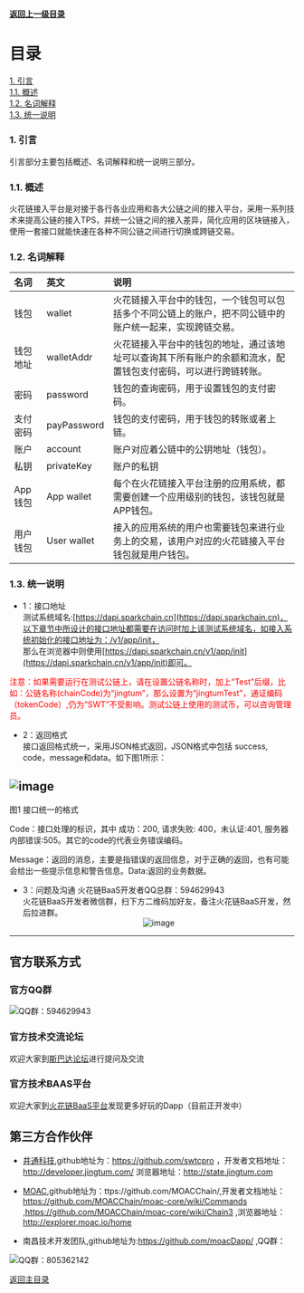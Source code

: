 #### <a href="./index.md#top">返回上一级目录</a>      

目录
=========================== 
<a href="./chapter01.md#1. 引言">1. 引言</a>  <br>
<a href="./chapter01.md#1.1. 概述">1.1. 概述</a>  <br>
<a href="./chapter01.md#1.2. 名词解释">1.2. 名词解释</a>  <br>
<a href="./chapter01.md#1.3. 统一说明">1.3. 统一说明</a>  <br>

### <a name="1. 引言">1. 引言</a>

引言部分主要包括概述、名词解释和统一说明三部分。

### <a name="1.1. 概述">1.1. 概述</a>

火花链接入平台是对接于各行各业应用和各大公链之间的接入平台，采用一系列技术来提高公链的接入TPS，并统一公链之间的接入差异，简化应用的区块链接入，使用一套接口就能快速在各种不同公链之间进行切换或跨链交易。

### <a name="1.2. 名词解释">1.2. 名词解释</a>

 
| 名词         | 英文       | 说明   |
| :------------- |:-------------| :-----|
| 钱包| wallet| 火花链接入平台中的钱包，一个钱包可以包括多个不同公链上的账户，把不同公链中的账户统一起来，实现跨链交易。|
| 钱包地址|walletAddr| 火花链接入平台中的钱包的地址，通过该地址可以查询其下所有账户的余额和流水，配置钱包支付密码，可以进行跨链转账。|
|密码| password |钱包的查询密码，用于设置钱包的支付密码。 |
|支付密码| payPassword | 钱包的支付密码，用于钱包的转账或者上链。|
|账户|account  | 账户对应着公链中的公钥地址（钱包）。|
|私钥 |privateKey | 账户的私钥 |
|App钱包|App wallet|每个在火花链接入平台注册的应用系统，都需要创建一个应用级别的钱包，该钱包就是APP钱包。|
|用户钱包|User wallet|接入的应用系统的用户也需要钱包来进行业务上的交易，该用户对应的火花链接入平台钱包就是用户钱包。|  

### <a name="1.3. 统一说明">1.3. 统一说明</a>  

- 1：接口地址    
 测试系统域名:[https://dapi.sparkchain.cn](https://dapi.sparkchain.cn)，以下章节中所设计的接口地址都需要在访问时加上该测试系统域名，如接入系统初始化的接口地址为：/v1/app/init，  
那么在浏览器中则使用[https://dapi.sparkchain.cn/v1/app/init](https://dapi.sparkchain.cn/v1/app/init)即可。 

<font color=Red> 
注意：如果需要运行在测试公链上，请在设置公链名称时，加上“Test”后缀，比如：公链名称(chainCode)为“jingtum”，那么设置为“jingtumTest”，通证编码（tokenCode）,仍为“SWT”不受影响。测试公链上使用的测试币，可以咨询管理员。
</font>

- 2：返回格式  
    接口返回格式统一，采用JSON格式返回，JSON格式中包括 success, code，message和data。如下图1所示：
  
 ![image](./pics/1528702150106.jpg?raw=true)
---  
图1 接口统一的格式  

Code：接口处理的标识，其中 成功：200, 请求失败: 400，未认证:401, 服务器内部错误:505。其它的code的代表业务错误编码。 
 
Message：返回的消息，主要是指错误的返回信息，对于正确的返回，也有可能会给出一些提示信息和警告信息。Data:返回的业务数据。  

- 3：问题及沟通
 火花链BaaS开发者QQ总群：594629943  
 火花链BaaS开发者微信群，扫下方二维码加好友，备注火花链BaaS开发，然后拉进群。  <div align=center>
![image](./pics/wechat.jpg?raw=true)
---




## 官方联系方式

### 官方QQ群

![QQ群：594629943](../sp.png)

### 官方技术交流论坛
  欢迎大家到<a href="http://sparkda.com/">斯巴达论坛</a>进行提问及交流 

### 官方技术BAAS平台
  欢迎大家到<a href="http://baas.sparkchain.cn/">火花链BaaS平台</a>发现更多好玩的Dapp（目前正开发中）


## 第三方合作伙伴

 - <a href="https://www.jingtum.com/">井通科技</a>,github地址为：https://github.com/swtcpro ，开发者文档地址：http://developer.jingtum.com/  浏览器地址：http://state.jingtum.com

 - <a href="http://www.moac.io/">MOAC</a>,github地址为：ttps://github.com/MOACChain/,开发者文档地址：https://github.com/MOACChain/moac-core/wiki/Commands ,https://github.com/MOACChain/moac-core/wiki/Chain3 ,浏览器地址：http://explorer.moac.io/home

 - 南昌技术开发团队,github地址为:https://github.com/moacDapp/ ,QQ群：

 ![QQ群：805362142](../nc.png)


<a href="./index.md#top">返回主目录</a>  <br>